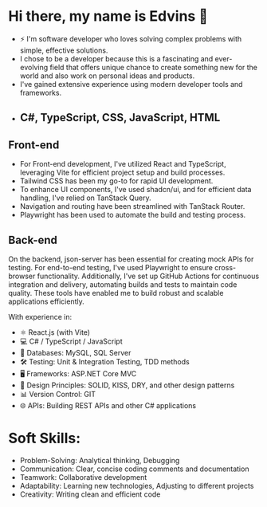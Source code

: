 # Hi there, my name is Edvins 👋

- ⚡ I'm software developer who loves solving complex problems with simple, effective solutions.
-  I chose to be a developer because this is a fascinating and ever-evolving field that offers unique chance to create something new for the world and also work on personal ideas and products.
-  I've gained extensive experience using modern developer tools and frameworks.
-  ## C#, TypeScript, CSS, JavaScript, HTML
##  Front-end
- For Front-end development, I've utilized React and TypeScript, leveraging Vite for efficient project setup and build processes.
- Tailwind CSS has been my go-to for rapid UI development.
- To enhance UI components, I've used shadcn/ui, and for efficient data handling, I've relied on TanStack Query.
- Navigation and routing have been streamlined with TanStack Router.
- Playwright has been used to automate the build and testing process.

## Back-end
On the backend, json-server has been essential for creating mock APIs for testing. For end-to-end testing, I've used Playwright to ensure cross-browser functionality. Additionally, I've set up GitHub Actions for continuous integration and delivery, automating builds and tests to maintain code quality.
These tools have enabled me to build robust and scalable applications efficiently.

With experience in: 
- ⚛️ React.js (with Vite)
- 💻 C# / TypeScript / JavaScript
- 💾 Databases: MySQL, SQL Server
- 🛠 Testing: Unit & Integration Testing, TDD methods
- 🖥 Frameworks: ASP.NET Core MVC
- 📐 Design Principles: SOLID, KISS, DRY, and other design patterns
- 📊 Version Control: GIT
- 🌐 APIs: Building REST APIs and other C# applications

# Soft Skills:
- Problem-Solving: Analytical thinking, Debugging
- Communication: Clear, concise coding comments and documentation
- Teamwork: Collaborative development
- Adaptability: Learning new technologies, Adjusting to different projects
- Creativity: Writing clean and efficient code


